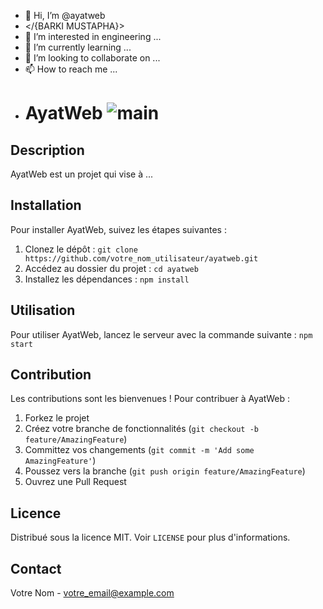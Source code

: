 - 👋 Hi, I’m @ayatweb
- </{BARKI MUSTAPHA}>
- 👀 I’m interested in engineering ...
- 🌱 I’m currently learning ...
- 💞️ I’m looking to collaborate on ...
- 📫 How to reach me ...
- # AyatWeb ![main](https://github.com/ayatweb/ayatweb/assets/145841131/6b1bfb68-8ed7-4cce-8de9-f139d5ac73b6)


## Description

AyatWeb est un projet qui vise à ...

## Installation

Pour installer AyatWeb, suivez les étapes suivantes :

1. Clonez le dépôt : `git clone https://github.com/votre_nom_utilisateur/ayatweb.git`
2. Accédez au dossier du projet : `cd ayatweb`
3. Installez les dépendances : `npm install`

## Utilisation

Pour utiliser AyatWeb, lancez le serveur 
avec la commande suivante : `npm start`

## Contribution

Les contributions sont les bienvenues ! Pour contribuer à AyatWeb :

1. Forkez le projet
2. Créez votre branche de fonctionnalités (`git checkout -b feature/AmazingFeature`)
3. Committez vos changements (`git commit -m 'Add some AmazingFeature'`)
4. Poussez vers la branche (`git push origin feature/AmazingFeature`)
5. Ouvrez une Pull Request

## Licence

Distribué sous la licence MIT. Voir `LICENSE` pour plus d'informations.

## Contact

Votre Nom - votre_email@example.com


<!---
ayatweb/ayatweb is a ✨ special ✨ repository because its `README.md` (this file) appears on your GitHub profile.
You can click the Preview link to take a look at your changes.
--->
